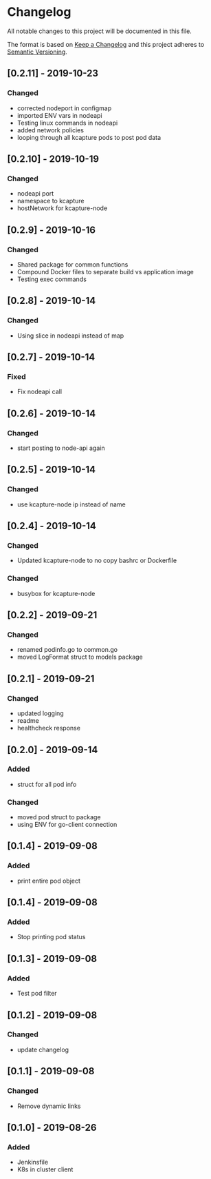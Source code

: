 # Changelog
All notable changes to this project will be documented in this file.

The format is based on [Keep a Changelog](http://keepachangelog.com/en/1.0.0/)
and this project adheres to [Semantic Versioning](http://semver.org/spec/v2.0.0.html).


## [0.2.11] - 2019-10-23

### Changed
- corrected nodeport in configmap
- imported ENV vars in nodeapi
- Testing linux commands in nodeapi
- added network policies
- looping through all kcapture pods to post pod data


## [0.2.10] - 2019-10-19

### Changed
- nodeapi port
- namespace to kcapture
- hostNetwork for kcapture-node


## [0.2.9] - 2019-10-16

### Changed
- Shared package for common functions
- Compound Docker files to separate build vs application image
- Testing exec commands

## [0.2.8] - 2019-10-14

### Changed
- Using slice in nodeapi instead of map


## [0.2.7] - 2019-10-14

### Fixed
- Fix nodeapi call

## [0.2.6] - 2019-10-14

### Changed
- start posting to node-api again


## [0.2.5] - 2019-10-14

### Changed
- use kcapture-node ip instead of name


## [0.2.4] - 2019-10-14

### Changed
- Updated kcapture-node to no copy bashrc or Dockerfile

### Changed
- busybox for kcapture-node


## [0.2.2] - 2019-09-21

### Changed
- renamed podinfo.go to common.go
- moved LogFormat struct to models package

## [0.2.1] - 2019-09-21

### Changed

- updated logging
- readme
- healthcheck response

## [0.2.0] - 2019-09-14

### Added
- struct for all pod info

### Changed
- moved pod struct to package
- using ENV for go-client connection

## [0.1.4] - 2019-09-08

### Added
- print entire pod object

## [0.1.4] - 2019-09-08

### Added
- Stop printing pod status

## [0.1.3] - 2019-09-08

### Added
- Test pod filter

## [0.1.2] - 2019-09-08

### Changed
- update changelog

## [0.1.1] - 2019-09-08

### Changed
- Remove dynamic links

## [0.1.0] - 2019-08-26

### Added
- Jenkinsfile
- K8s in cluster client